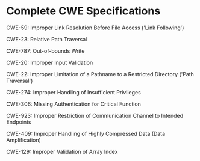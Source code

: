 

# Complete CWE Specifications

CWE-59: Improper Link Resolution Before File Access ('Link Following')

CWE-23: Relative Path Traversal

CWE-787: Out-of-bounds Write

CWE-20: Improper Input Validation

CWE-22: Improper Limitation of a Pathname to a Restricted Directory ('Path Traversal')

CWE-274: Improper Handling of Insufficient Privileges

CWE-306: Missing Authentication for Critical Function

CWE-923: Improper Restriction of Communication Channel to Intended Endpoints

CWE-409: Improper Handling of Highly Compressed Data (Data Amplification)

CWE-129: Improper Validation of Array Index
